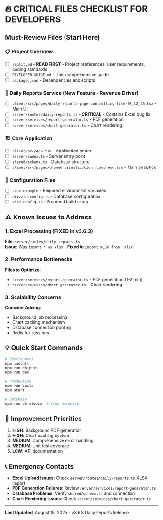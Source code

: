 # 🔥 CRITICAL FILES CHECKLIST FOR DEVELOPERS

## Must-Review Files (Start Here)

### 📋 Project Overview
- [ ] `replit.md` - **READ FIRST** - Project preferences, user requirements, coding standards
- [ ] `DEVELOPER_GUIDE.md` - This comprehensive guide
- [ ] `package.json` - Dependencies and scripts

### 🚨 Daily Reports Service (New Feature - Revenue Driver)
- [ ] `client/src/pages/daily-reports-page-controlling-file-08_12_25.tsx` - Main UI
- [ ] `server/routes/daily-reports.ts` - **CRITICAL** - Contains Excel bug fix
- [ ] `server/services/report-generator.ts` - PDF generation
- [ ] `server/services/chart-generator.ts` - Chart rendering

### 🏗️ Core Application 
- [ ] `client/src/App.tsx` - Application router
- [ ] `server/index.ts` - Server entry point  
- [ ] `shared/schema.ts` - Database structure
- [ ] `client/src/pages/themed-visualization-fixed-new.tsx` - Main analytics

### 🔧 Configuration Files
- [ ] `.env.example` - Required environment variables
- [ ] `drizzle.config.ts` - Database configuration
- [ ] `vite.config.ts` - Frontend build setup

## ⚠️ Known Issues to Address

### 1. Excel Processing (FIXED in v3.6.3)
**File**: `server/routes/daily-reports.ts`  
**Issue**: Was `import * as xlsx` - **Fixed to** `import XLSX from 'xlsx'`

### 2. Performance Bottlenecks
**Files to Optimize**:
- `server/services/report-generator.ts` - PDF generation (1-2 min)
- `server/services/chart-generator.ts` - Chart rendering 

### 3. Scalability Concerns
**Consider Adding**:
- Background job processing
- Chart caching mechanism
- Database connection pooling
- Redis for sessions

## 💡 Quick Start Commands

```bash
# Development
npm install
npm run db:push
npm run dev

# Production  
npm run build
npm start

# Database
npm run db:studio  # View database
```

## 🎯 Improvement Priorities

1. **HIGH**: Background PDF generation
2. **HIGH**: Chart caching system  
3. **MEDIUM**: Comprehensive error handling
4. **MEDIUM**: Unit test coverage
5. **LOW**: API documentation

## 📞 Emergency Contacts

- **Excel Upload Issues**: Check `server/routes/daily-reports.ts` XLSX import
- **PDF Generation Failures**: Review `server/services/report-generator.ts`
- **Database Problems**: Verify `shared/schema.ts` and connection
- **Chart Rendering Issues**: Check `server/services/chart-generator.ts`

---
**Last Updated**: August 15, 2025 - v3.6.3 Daily Reports Release
